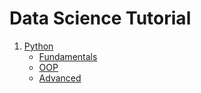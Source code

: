 # Data Science Tutorial

1. [Python](/python)
    * [Fundamentals](/python/fundamentals)
    * [OOP](/python/oop)
    * [Advanced](/python/advanced)